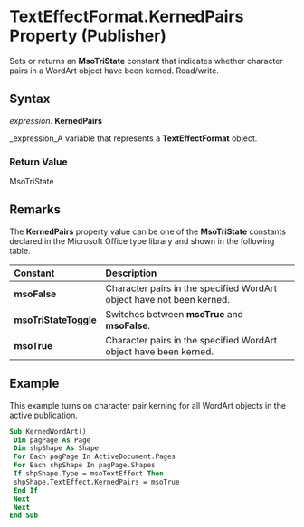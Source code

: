 
# TextEffectFormat.KernedPairs Property (Publisher)

Sets or returns an  **MsoTriState** constant that indicates whether character pairs in a WordArt object have been kerned. Read/write.


## Syntax

 _expression_. **KernedPairs**

 _expression_A variable that represents a  **TextEffectFormat** object.


### Return Value

MsoTriState


## Remarks

The  **KernedPairs** property value can be one of the **MsoTriState** constants declared in the Microsoft Office type library and shown in the following table.



|**Constant**|**Description**|
|:-----|:-----|
| **msoFalse**| Character pairs in the specified WordArt object have not been kerned.|
| **msoTriStateToggle**|Switches between  **msoTrue** and **msoFalse**.|
| **msoTrue**|Character pairs in the specified WordArt object have been kerned.|

## Example

This example turns on character pair kerning for all WordArt objects in the active publication.


```vb
Sub KernedWordArt() 
 Dim pagPage As Page 
 Dim shpShape As Shape 
 For Each pagPage In ActiveDocument.Pages 
 For Each shpShape In pagPage.Shapes 
 If shpShape.Type = msoTextEffect Then 
 shpShape.TextEffect.KernedPairs = msoTrue 
 End If 
 Next 
 Next 
End Sub
```

